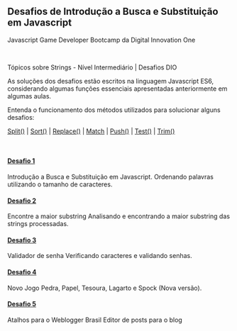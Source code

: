 ## Desafios de Introdução a Busca e Substituição em Javascript

Javascript Game Developer Bootcamp da Digital Innovation One

<br/>

Tópicos sobre Strings - Nível Intermediário | Desafios DIO

As soluções dos desafios estão escritos na linguagem Javascript ES6, considerando algumas funções essenciais apresentadas anteriormente em algumas aulas.

Entenda o funcionamento dos métodos utilizados para solucionar alguns desafios:

[Split()]() | [Sort()]() | [Replace()]() | [Match]() | [Push()]() | [Test()]() | [Trim()]()

<br/>

#### [Desafio 1](1-IntroducaoBuscaSubstituicao.js)

Introdução a Busca e Substituição em Javascript.
Ordenando palavras utilizando o tamanho de caracteres.

#### [Desafio 2](1-EncontreAmaiorSubstring.js)

Encontre a maior substring
Analisando e encontrando a maior substring das strings processadas.

#### [Desafio 3](3-ValidadorDeSenha.js)

Validador de senha
Verificando caracteres e validando senhas.

#### [Desafio 4](4-Jogo.js)

Novo Jogo
Pedra, Papel, Tesoura, Lagarto e Spock (Nova versão).

#### [Desafio 5](5-AtalhosWeblogger.js)

Atalhos para o Weblogger Brasil
Editor de posts para o blog
